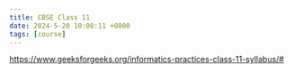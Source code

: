 ```yaml
---
title: CBSE Class 11
date: 2024-5-20 10:08:11 +0800
tags: [course]
---
```


https://www.geeksforgeeks.org/informatics-practices-class-11-syllabus/#
